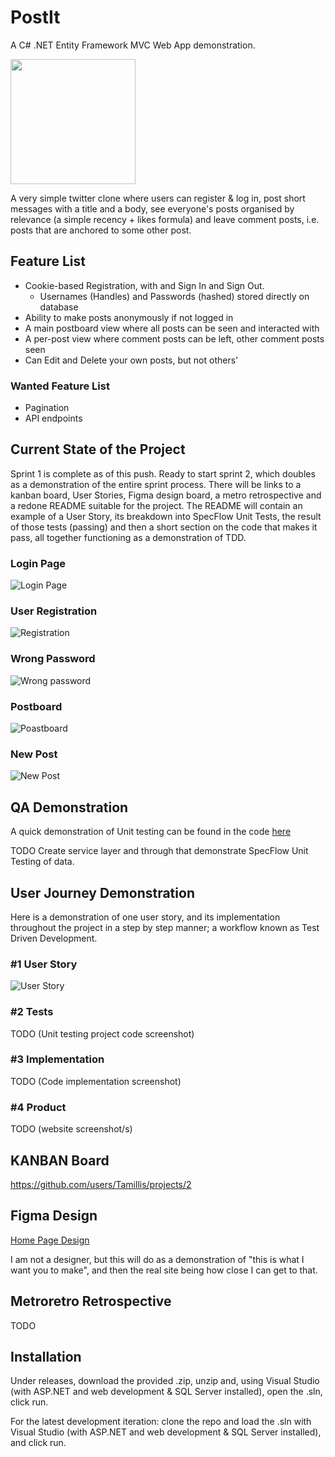 # PostIt
A C# .NET Entity Framework MVC Web App demonstration.

<img src="./PostItDemo/wwwroot/Assets//PostItsLogo.png" style="margin:0px 0px auto:" width="200px"/>

A very simple twitter clone where users can register & log in, post short messages with a title and a body, see everyone's posts organised by relevance (a simple recency + likes formula) and leave comment posts, i.e. posts that are anchored to some other post.

## Feature List
- Cookie-based Registration, with and Sign In and Sign Out.
  - Usernames (Handles) and Passwords (hashed) stored directly on database
- Ability to make posts anonymously if not logged in
- A main postboard view where all posts can be seen and interacted with
- A per-post view where comment posts can be left, other comment posts seen
- Can Edit and Delete your own posts, but not others'

### Wanted Feature List
- Pagination
- API endpoints

## Current State of the Project
Sprint 1 is complete as of this push. Ready to start sprint 2, which doubles as a demonstration of the entire sprint process. There will be links to a kanban board, User Stories, Figma design board, a metro retrospective and a redone README suitable for the project. The README will contain an example of a User Story, its breakdown into SpecFlow Unit Tests, the result of those tests (passing) and then a short section on the code that makes it pass, all together functioning as a demonstration of TDD.

### Login Page
![Login Page](./Screenshots/LoginPage.jpg)

### User Registration
![Registration](./Screenshots/DavidRegistered.jpg)

### Wrong Password
![Wrong password](./Screenshots/WrongPassword.jpg)

### Postboard
![Poastboard](./Screenshots/PostBoard.jpg)

### New Post
![New Post](./Screenshots/NewPost.jpg)

## QA Demonstration
A quick demonstration of Unit testing can be found in the code [here](./PostItsTests/UtilsTests.cs)

TODO Create service layer and through that demonstrate SpecFlow Unit Testing of data.

## User Journey Demonstration
Here is a demonstration of one user story, and its implementation throughout the project in a step by step manner; a workflow known as Test Driven Development.
### #1 User Story 

![User Story](./Screenshots/UserStory.jpg)

### #2 Tests 
TODO (Unit testing project code screenshot)
### #3 Implementation 
TODO (Code implementation screenshot)

### #4 Product 
TODO (website screenshot/s)

## KANBAN Board

https://github.com/users/Tamillis/projects/2

## Figma Design
[Home Page Design](https://www.figma.com/file/1JO25scDlwgyS5pMxvU0Cb/PostIts-Homepage?type=design&node-id=0%3A1&mode=design&t=wMqsCHv867fsVw1f-1)

I am not a designer, but this will do as a demonstration of "this is what I want you to make", and then the real site being how close I can get to that.

## Metroretro Retrospective
TODO

## Installation

Under releases, download the provided .zip, unzip and, using Visual Studio (with ASP.NET and web development & SQL Server installed), open the .sln, click run.

For the latest development iteration: clone the repo and load the .sln with Visual Studio (with ASP.NET and web development & SQL Server installed), and click run.
